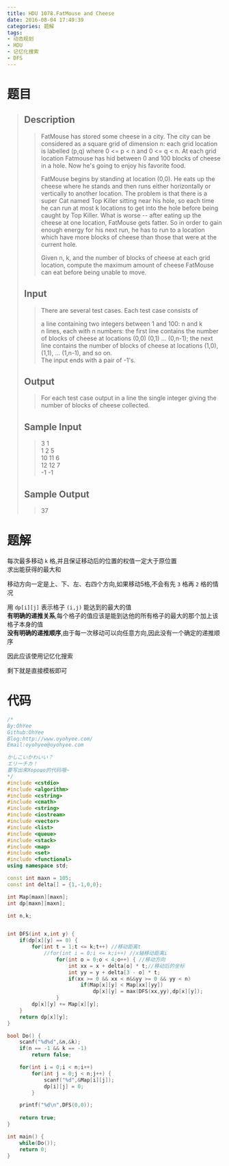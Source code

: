```yaml
---
title: HDU 1078.FatMouse and Cheese
date: 2016-08-04 17:49:39
categories: 题解
tags:
- 动态规划
- HDU
- 记忆化搜索
- DFS
---
```

# 题目
> 
> ## Description  
>> FatMouse has stored some cheese in a city. The city can be considered as a square grid of dimension n: each grid location is labelled (p,q) where 0 &lt;= p &lt; n and 0 &lt;= q &lt; n. At each grid location Fatmouse has hid between 0 and 100 blocks of cheese in a hole. Now he's going to enjoy his favorite food.   
>>   
>> FatMouse begins by standing at location (0,0). He eats up the cheese where he stands and then runs either horizontally or vertically to another location. The problem is that there is a super Cat named Top Killer sitting near his hole, so each time he can run at most k locations to get into the hole before being caught by Top Killer. What is worse -- after eating up the cheese at one location, FatMouse gets fatter. So in order to gain enough energy for his next run, he has to run to a location which have more blocks of cheese than those that were at the current hole.   
>>   
>> Given n, k, and the number of blocks of cheese at each grid location, compute the maximum amount of cheese FatMouse can eat before being unable to move.   
>> <!--more-->  
> 
> ## Input  
>> There are several test cases. Each test case consists of   
>>   
>> a line containing two integers between 1 and 100: n and k   
>> n lines, each with n numbers: the first line contains the number of blocks of cheese at locations (0,0) (0,1) ... (0,n-1); the next line contains the number of blocks of cheese at locations (1,0), (1,1), ... (1,n-1), and so on.   
>> The input ends with a pair of -1's.   
> 
> ## Output  
>> For each test case output in a line the single integer giving the number of blocks of cheese collected.   
> 
> ## Sample Input  
>> 3 1  
>> 1 2 5  
>> 10 11 6  
>> 12 12 7  
>> -1 -1  
> 
> ## Sample Output  
>> 37  

# 题解
每次最多移动 `k` 格,并且保证移动后的位置的权值一定大于原位置  
求出能获得的最大和  

移动方向一定是上、下、左、右四个方向,如果移动5格,不会有先 `3` 格再 `2` 格的情况  

用 `dp[i][j]` 表示格子 `(i,j)` 能达到的最大的值  
**有明确的递推关系**,每个格子的值应该是能到达他的所有格子的最大的那个加上该格子本身的值  
**没有明确的递推顺序**,由于每一次移动可以向任意方向,因此没有一个确定的递推顺序  

因此应该使用记忆化搜索  

剩下就是直接模板即可  

# 代码
```cpp FatMouse and Cheese https://github.com/OhYee/ACM.github.io/blob/master\HDU\1078.FatMouse%20and%20Cheese.cpp 代码备份
/*
By:OhYee
Github:OhYee
Blog:http://www.oyohyee.com/
Email:oyohyee@oyohyee.com

かしこいかわいい？
エリーチカ！
要写出来Хорошо的代码哦~
*/
#include <cstdio>
#include <algorithm>
#include <cstring>
#include <cmath>
#include <string>
#include <iostream>
#include <vector>
#include <list>
#include <queue>
#include <stack>
#include <map>
#include <set>
#include <functional>
using namespace std;

const int maxn = 105;
const int delta[] = {1,-1,0,0};

int Map[maxn][maxn];
int dp[maxn][maxn];

int n,k;


int DFS(int x,int y) {
    if(dp[x][y] == 0) {
        for(int t = 1;t <= k;t++) //移动距离t
            //for(int i = 0;i <= k;i++) //x轴移动距离i
                for(int o = 0;o < 4;o++) { //移动方向
                    int xx = x + delta[o] * t;//移动后的坐标
                    int yy = y + delta[3 - o] * t;
                    if(xx >= 0 && xx < n&&yy >= 0 && yy < n)
                        if(Map[x][y] < Map[xx][yy])
                            dp[x][y] = max(DFS(xx,yy),dp[x][y]);
                }
        dp[x][y] += Map[x][y];
    }
    return dp[x][y];
}

bool Do() {
    scanf("%d%d",&n,&k);
    if(n == -1 && k == -1)
        return false;

    for(int i = 0;i < n;i++)
        for(int j = 0;j < n;j++) {
            scanf("%d",&Map[i][j]);
            dp[i][j] = 0;
        }

    printf("%d\n",DFS(0,0));
        
    return true;
}

int main() {
    while(Do());
    return 0;
}
```